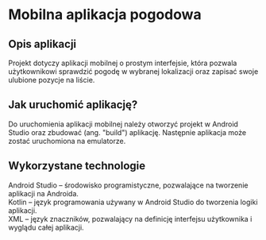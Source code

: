 # Mobilna aplikacja pogodowa

## Opis aplikacji
Projekt dotyczy aplikacji mobilnej o prostym interfejsie, która pozwala użytkownikowi sprawdzić pogodę w wybranej lokalizacji oraz zapisać swoje ulubione pozycje na liście.

## Jak uruchomić aplikację?
Do uruchomienia aplikacji mobilnej należy otworzyć projekt w Android Studio oraz zbudować (ang. "build") aplikację. Następnie aplikacja może zostać uruchomiona na emulatorze.

## Wykorzystane technologie
Android Studio – środowisko programistyczne, pozwalające na tworzenie aplikacji na Androida.  
Kotlin – język programowania używany w Android Studio do tworzenia logiki aplikacji.  
XML – język znaczników, pozwalający na definicję interfejsu użytkownika i wyglądu całej aplikacji.  
